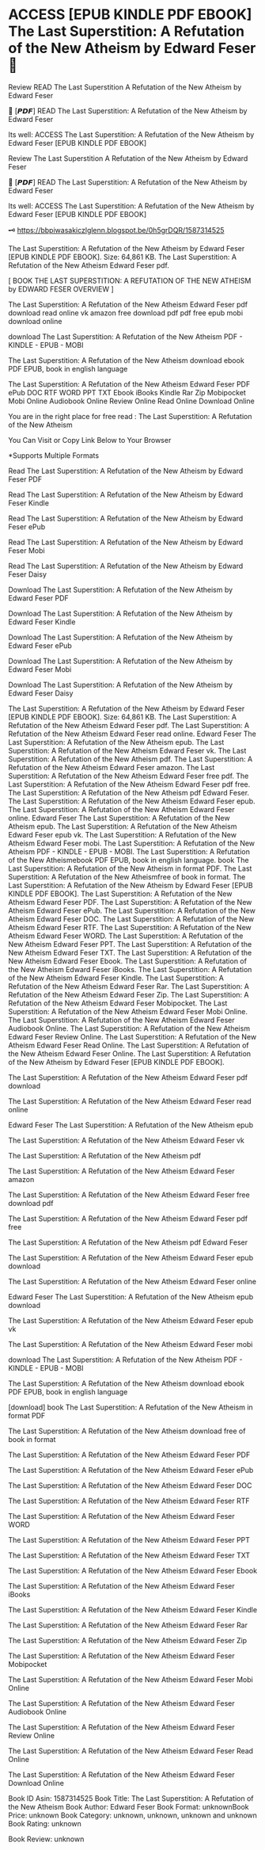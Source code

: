 # ACCESS [EPUB KINDLE PDF EBOOK] The Last Superstition: A Refutation of the New Atheism by  Edward Feser 📝
Review READ The Last Superstition A Refutation of the New Atheism by Edward Feser

💏 [𝙋𝘿𝙁] READ The Last Superstition: A Refutation of the New Atheism by Edward Feser

Its well: ACCESS The Last Superstition: A Refutation of the New Atheism by Edward Feser [EPUB KINDLE PDF EBOOK]


Review The Last Superstition A Refutation of the New Atheism by Edward Feser

📝 [𝙋𝘿𝙁] READ The Last Superstition: A Refutation of the New Atheism by Edward Feser

Its well: ACCESS The Last Superstition: A Refutation of the New Atheism by Edward Feser [EPUB KINDLE PDF EBOOK]



🗝️ https://bbpiwasakiczlglenn.blogspot.be/0h5grDQR/1587314525



The Last Superstition: A Refutation of the New Atheism by Edward Feser [EPUB KINDLE PDF EBOOK]. Size: 64,861 KB. The Last Superstition: A Refutation of the New Atheism Edward Feser pdf.

[ BOOK THE LAST SUPERSTITION: A REFUTATION OF THE NEW ATHEISM by EDWARD FESER OVERVIEW ]

The Last Superstition: A Refutation of the New Atheism Edward Feser pdf download read online vk amazon free download pdf pdf free epub mobi download online

download The Last Superstition: A Refutation of the New Atheism PDF - KINDLE - EPUB - MOBI

The Last Superstition: A Refutation of the New Atheism download ebook PDF EPUB, book in english language

The Last Superstition: A Refutation of the New Atheism Edward Feser PDF ePub DOC RTF WORD PPT TXT Ebook iBooks Kindle Rar Zip Mobipocket Mobi Online Audiobook Online Review Online Read Online Download Online

You are in the right place for free read : The Last Superstition: A Refutation of the New Atheism

You Can Visit or Copy Link Below to Your Browser

*Supports Multiple Formats

Read The Last Superstition: A Refutation of the New Atheism by Edward Feser PDF

Read The Last Superstition: A Refutation of the New Atheism by Edward Feser Kindle

Read The Last Superstition: A Refutation of the New Atheism by Edward Feser ePub

Read The Last Superstition: A Refutation of the New Atheism by Edward Feser Mobi

Read The Last Superstition: A Refutation of the New Atheism by Edward Feser Daisy

Download The Last Superstition: A Refutation of the New Atheism by Edward Feser PDF

Download The Last Superstition: A Refutation of the New Atheism by Edward Feser Kindle

Download The Last Superstition: A Refutation of the New Atheism by Edward Feser ePub

Download The Last Superstition: A Refutation of the New Atheism by Edward Feser Mobi

Download The Last Superstition: A Refutation of the New Atheism by Edward Feser Daisy

The Last Superstition: A Refutation of the New Atheism by Edward Feser [EPUB KINDLE PDF EBOOK]. Size: 64,861 KB. The Last Superstition: A Refutation of the New Atheism Edward Feser pdf. The Last Superstition: A Refutation of the New Atheism Edward Feser read online. Edward Feser The Last Superstition: A Refutation of the New Atheism epub. The Last Superstition: A Refutation of the New Atheism Edward Feser vk. The Last Superstition: A Refutation of the New Atheism pdf. The Last Superstition: A Refutation of the New Atheism Edward Feser amazon. The Last Superstition: A Refutation of the New Atheism Edward Feser free pdf. The Last Superstition: A Refutation of the New Atheism Edward Feser pdf free. The Last Superstition: A Refutation of the New Atheism pdf Edward Feser. The Last Superstition: A Refutation of the New Atheism Edward Feser epub. The Last Superstition: A Refutation of the New Atheism Edward Feser online. Edward Feser The Last Superstition: A Refutation of the New Atheism epub. The Last Superstition: A Refutation of the New Atheism Edward Feser epub vk. The Last Superstition: A Refutation of the New Atheism Edward Feser mobi. The Last Superstition: A Refutation of the New Atheism PDF - KINDLE - EPUB - MOBI. The Last Superstition: A Refutation of the New Atheismebook PDF EPUB, book in english language. book The Last Superstition: A Refutation of the New Atheism in format PDF. The Last Superstition: A Refutation of the New Atheismfree of book in format. The Last Superstition: A Refutation of the New Atheism by Edward Feser [EPUB KINDLE PDF EBOOK]. The Last Superstition: A Refutation of the New Atheism Edward Feser PDF. The Last Superstition: A Refutation of the New Atheism Edward Feser ePub. The Last Superstition: A Refutation of the New Atheism Edward Feser DOC. The Last Superstition: A Refutation of the New Atheism Edward Feser RTF. The Last Superstition: A Refutation of the New Atheism Edward Feser WORD. The Last Superstition: A Refutation of the New Atheism Edward Feser PPT. The Last Superstition: A Refutation of the New Atheism Edward Feser TXT. The Last Superstition: A Refutation of the New Atheism Edward Feser Ebook. The Last Superstition: A Refutation of the New Atheism Edward Feser iBooks. The Last Superstition: A Refutation of the New Atheism Edward Feser Kindle. The Last Superstition: A Refutation of the New Atheism Edward Feser Rar. The Last Superstition: A Refutation of the New Atheism Edward Feser Zip. The Last Superstition: A Refutation of the New Atheism Edward Feser Mobipocket. The Last Superstition: A Refutation of the New Atheism Edward Feser Mobi Online. The Last Superstition: A Refutation of the New Atheism Edward Feser Audiobook Online. The Last Superstition: A Refutation of the New Atheism Edward Feser Review Online. The Last Superstition: A Refutation of the New Atheism Edward Feser Read Online. The Last Superstition: A Refutation of the New Atheism Edward Feser Online. The Last Superstition: A Refutation of the New Atheism by Edward Feser [EPUB KINDLE PDF EBOOK].

The Last Superstition: A Refutation of the New Atheism Edward Feser pdf download

The Last Superstition: A Refutation of the New Atheism Edward Feser read online

Edward Feser The Last Superstition: A Refutation of the New Atheism epub

The Last Superstition: A Refutation of the New Atheism Edward Feser vk

The Last Superstition: A Refutation of the New Atheism pdf

The Last Superstition: A Refutation of the New Atheism Edward Feser amazon

The Last Superstition: A Refutation of the New Atheism Edward Feser free download pdf

The Last Superstition: A Refutation of the New Atheism Edward Feser pdf free

The Last Superstition: A Refutation of the New Atheism pdf Edward Feser

The Last Superstition: A Refutation of the New Atheism Edward Feser epub download

The Last Superstition: A Refutation of the New Atheism Edward Feser online

Edward Feser The Last Superstition: A Refutation of the New Atheism epub download

The Last Superstition: A Refutation of the New Atheism Edward Feser epub vk

The Last Superstition: A Refutation of the New Atheism Edward Feser mobi

download The Last Superstition: A Refutation of the New Atheism PDF - KINDLE - EPUB - MOBI

The Last Superstition: A Refutation of the New Atheism download ebook PDF EPUB, book in english language

[download] book The Last Superstition: A Refutation of the New Atheism in format PDF

The Last Superstition: A Refutation of the New Atheism download free of book in format

The Last Superstition: A Refutation of the New Atheism Edward Feser PDF

The Last Superstition: A Refutation of the New Atheism Edward Feser ePub

The Last Superstition: A Refutation of the New Atheism Edward Feser DOC

The Last Superstition: A Refutation of the New Atheism Edward Feser RTF

The Last Superstition: A Refutation of the New Atheism Edward Feser WORD

The Last Superstition: A Refutation of the New Atheism Edward Feser PPT

The Last Superstition: A Refutation of the New Atheism Edward Feser TXT

The Last Superstition: A Refutation of the New Atheism Edward Feser Ebook

The Last Superstition: A Refutation of the New Atheism Edward Feser iBooks

The Last Superstition: A Refutation of the New Atheism Edward Feser Kindle

The Last Superstition: A Refutation of the New Atheism Edward Feser Rar

The Last Superstition: A Refutation of the New Atheism Edward Feser Zip

The Last Superstition: A Refutation of the New Atheism Edward Feser Mobipocket

The Last Superstition: A Refutation of the New Atheism Edward Feser Mobi Online

The Last Superstition: A Refutation of the New Atheism Edward Feser Audiobook Online

The Last Superstition: A Refutation of the New Atheism Edward Feser Review Online

The Last Superstition: A Refutation of the New Atheism Edward Feser Read Online

The Last Superstition: A Refutation of the New Atheism Edward Feser Download Online

Book ID Asin: 1587314525
Book Title: The Last Superstition: A Refutation of the New Atheism
Book Author: Edward Feser
Book Format: unknownBook Price: unknown
Book Category: unknown, unknown, unknown and unknown
Book Rating: unknown

Book Review: unknown
